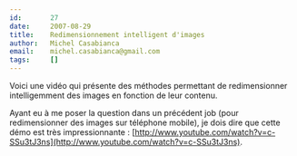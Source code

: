 ```yaml
---
id:       27
date:     2007-08-29
title:    Redimensionnement intelligent d'images
author:   Michel Casabianca
email:    michel.casabianca@gmail.com
tags:     []
---
```


Voici une vidéo qui présente des méthodes permettant de redimensionner intelligemment des images en fonction de leur contenu.

<!--more-->

Ayant eu à me poser la question dans un précédent job (pour redimensionner des images sur téléphone mobile), je dois dire que cette démo est très impressionnante : [http://www.youtube.com/watch?v=c-SSu3tJ3ns](http://www.youtube.com/watch?v=c-SSu3tJ3ns).
